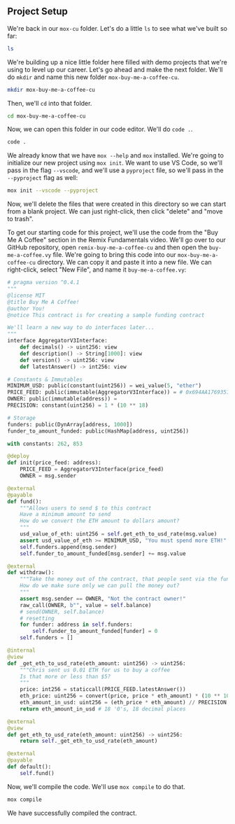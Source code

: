 ## Project Setup

We're back in our `mox-cu` folder. Let's do a little `ls` to see what we've built so far:

```bash
ls
```

We're building up a nice little folder here filled with demo projects that we're using to level up our career. Let's go ahead and make the next folder. We'll do `mkdir` and name this new folder `mox-buy-me-a-coffee-cu`.

```bash
mkdir mox-buy-me-a-coffee-cu
```

Then, we'll `cd` into that folder.

```bash
cd mox-buy-me-a-coffee-cu
```

Now, we can open this folder in our code editor. We'll do `code .`.

```bash
code .
```

We already know that we have `mox --help` and `mox` installed. We're going to initialize our new project using `mox init`. We want to use VS Code, so we'll pass in the flag `--vscode`, and we'll use a `pyproject` file, so we'll pass in the `--pyproject` flag as well:

```bash
mox init --vscode --pyproject
```

Now, we'll delete the files that were created in this directory so we can start from a blank project. We can just right-click, then click "delete" and "move to trash".

To get our starting code for this project, we'll use the code from the "Buy Me A Coffee" section in the Remix Fundamentals video. We'll go over to our GitHub repository, open `remix-buy-me-a-coffee-cu` and then open the `buy-me-a-coffee.vy` file. We're going to bring this code into our `mox-buy-me-a-coffee-cu` directory. We can copy it and paste it into a new file. We can right-click, select "New File", and name it `buy-me-a-coffee.vy`:

```python
# pragma version ^0.4.1
"""
@license MIT
@title Buy Me A Coffee!
@author You!
@notice This contract is for creating a sample funding contract

We'll learn a new way to do interfaces later...
"""
interface AggregatorV3Interface:
    def decimals() -> uint256: view
    def description() -> String[1000]: view
    def version() -> uint256: view
    def latestAnswer() -> int256: view

# Constants & Immutables
MINIMUM_USD: public(constant(uint256)) = wei_value(5, "ether")
PRICE_FEED: public(immutable(AggregatorV3Interface)) = # 0x694AA1769357215DE4FAC081bf1f309c33Dc4536 sepolia
OWNER: public(immutable(address)) =
PRECISION: constant(uint256) = 1 * (10 ** 18)

# Storage
funders: public(DynArray[address, 1000])
funder_to_amount_funded: public(HashMap[address, uint256])

with constants: 262, 853

@deploy
def init(price_feed: address):
    PRICE_FEED = AggregatorV3Interface(price_feed)
    OWNER = msg.sender

@external
@payable
def fund():
    """Allows users to send $ to this contract
    Have a minimum amount to send
    How do we convert the ETH amount to dollars amount?
    """
    usd_value_of_eth: uint256 = self.get_eth_to_usd_rate(msg.value)
    assert usd_value_of_eth >= MINIMUM_USD, "You must spend more ETH!"
    self.funders.append(msg.sender)
    self.funder_to_amount_funded[msg.sender] += msg.value

@external
def withdraw():
    """Take the money out of the contract, that people sent via the fund function.
    How do we make sure only we can pull the money out?
    """
    assert msg.sender == OWNER, "Not the contract owner!"
    raw_call(OWNER, b"", value = self.balance)
    # send(OWNER, self.balance)
    # resetting
    for funder: address in self.funders:
        self.funder_to_amount_funded[funder] = 0
    self.funders = []

@internal
@view
def _get_eth_to_usd_rate(eth_amount: uint256) -> uint256:
    """Chris sent us 0.01 ETH for us to buy a coffee
    Is that more or less than $5?
    """
    price: int256 = staticcall(PRICE_FEED.latestAnswer())
    eth_price: uint256 = convert(price, price * eth_amount) * (10 ** 10)
    eth_amount_in_usd: uint256 = (eth_price * eth_amount) // PRECISION
    return eth_amount_in_usd # 18 '0's, 18 decimal places

@external
@view
def get_eth_to_usd_rate(eth_amount: uint256) -> uint256:
    return self._get_eth_to_usd_rate(eth_amount)

@external
@payable
def default():
    self.fund()

```

Now, we'll compile the code. We'll use `mox compile` to do that.

```bash
mox compile
```

We have successfully compiled the contract.
